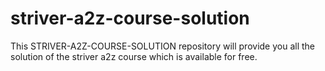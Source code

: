 # striver-a2z-course-solution
This STRIVER-A2Z-COURSE-SOLUTION repository will provide you all the solution of the striver a2z course which is available for free.
